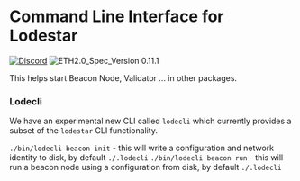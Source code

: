 # Command Line Interface for Lodestar
[![Discord](https://img.shields.io/discord/593655374469660673.svg?label=Discord&logo=discord)](https://discord.gg/aMxzVcr)
![ETH2.0_Spec_Version 0.11.1](https://img.shields.io/badge/ETH2.0_Spec_Version-0.11.1-2e86c1.svg)


This helps start Beacon Node, Validator ... in other packages.

### Lodecli

We have an experimental new CLI called `lodecli` which currently provides a subset of the `lodestar` CLI functionality.

`./bin/lodecli beacon init` - this will write a configuration and network identity to disk, by default `./.lodecli`
`./bin/lodecli beacon run` - this will run a beacon node using a configuration from disk, by default `./.lodecli`
